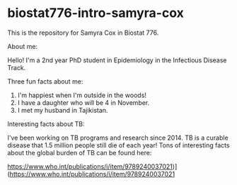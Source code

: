 # biostat776-intro-samyra-cox
This is the repository for Samyra Cox in Biostat 776.

About me:

Hello! I'm a 2nd year PhD student in Epidemiology in the Infectious Disease Track.

Three fun facts about me:
1. I'm happiest when I'm outside in the woods!
2. I have a daughter who will be 4 in November.
3. I met my husband in Tajikistan.

Interesting facts about TB: 

I've been working on TB programs and research since 2014. TB is a curable disease that 1.5 million people still die of each year! Tons of interesting facts about the global burden of TB can be found here:

https://www.who.int/publications/i/item/9789240037021)](https://www.who.int/publications/i/item/9789240037021
